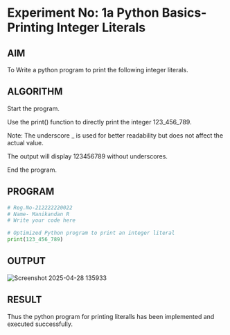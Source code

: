 # Experiment No: 1a Python Basics- Printing Integer Literals

## AIM  
To Write a python program to print the following integer literals.

## ALGORITHM  
Start the program.

Use the print() function to directly print the integer 123_456_789.

Note: The underscore _ is used for better readability but does not affect the actual value.

The output will display 123456789 without underscores.

End the program.

## PROGRAM
```python
# Reg.No-212222220022
# Name- Manikandan R
# Write your code here

# Optimized Python program to print an integer literal
print(123_456_789)

```
## OUTPUT
![Screenshot 2025-04-28 135933](https://github.com/user-attachments/assets/06be68dc-44a0-49be-b5b3-26772ead609b)


## RESULT

Thus the python program for printing literalls has been implemented and executed successfully.

